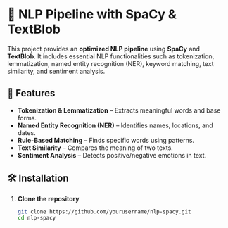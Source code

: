 # 🚀 NLP Pipeline with SpaCy & TextBlob

This project provides an **optimized NLP pipeline** using **SpaCy** and **TextBlob**. It includes essential NLP functionalities such as tokenization, lemmatization, named entity recognition (NER), keyword matching, text similarity, and sentiment analysis.

## 📌 Features
- **Tokenization & Lemmatization** – Extracts meaningful words and base forms.
- **Named Entity Recognition (NER)** – Identifies names, locations, and dates.
- **Rule-Based Matching** – Finds specific words using patterns.
- **Text Similarity** – Compares the meaning of two texts.
- **Sentiment Analysis** – Detects positive/negative emotions in text.

## 🛠️ Installation

1. **Clone the repository**  
   ```bash
   git clone https://github.com/yourusername/nlp-spacy.git
   cd nlp-spacy
